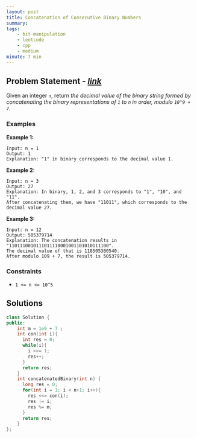 ```yaml
---
layout: post
title: Concatenation of Consecutive Binary Numbers
summary:
tags:
    - bit-manipulation
    - leetcode
    - cpp
    - medium
minute: 7 min
---
```


## Problem Statement - [*link*](https://leetcode.com/problems/concatenation-of-consecutive-binary-numbers)  

Given an integer `n`, return *the decimal value of the binary string formed by concatenating the binary representations of `1` to `n` in order, modulo `10^9 + 7`.*


### Examples

**Example 1:**  
```
Input: n = 1
Output: 1
Explanation: "1" in binary corresponds to the decimal value 1.
```

**Example 2:**  
```
Input: n = 3
Output: 27
Explanation: In binary, 1, 2, and 3 corresponds to "1", "10", and "11".
After concatenating them, we have "11011", which corresponds to the decimal value 27.
```

**Example 3:**  
```
Input: n = 12
Output: 505379714
Explanation: The concatenation results in "1101110010111011110001001101010111100".
The decimal value of that is 118505380540.
After modulo 109 + 7, the result is 505379714.
```

### Constraints

+ `1 <= n <= 10^5`

## Solutions

```cpp
class Solution {
public:
    int m = 1e9 + 7 ;
    int con(int i){
      int res = 0;
      while(i){
        i >>= 1;
        res++;
      }
      return res;
    }
    int concatenatedBinary(int n) {
      long res = 0;
      for(int i = 1; i < n+1; i++){
        res <<= con(i);
        res |= i;
        res %= m;
      }
      return res;
    }
};
```


